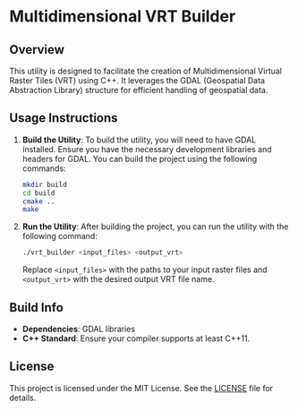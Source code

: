# Multidimensional VRT Builder

## Overview
This utility is designed to facilitate the creation of Multidimensional Virtual Raster Tiles (VRT) using C++. It leverages the GDAL (Geospatial Data Abstraction Library) structure for efficient handling of geospatial data.

## Usage Instructions
1. **Build the Utility**:  To build the utility, you will need to have GDAL installed. Ensure you have the necessary development libraries and headers for GDAL. You can build the project using the following commands:
   
   ```bash
   mkdir build
   cd build
   cmake ..
   make
   ```

2. **Run the Utility**: After building the project, you can run the utility with the following command:
   
   ```bash
   ./vrt_builder <input_files> <output_vrt>
   ```
   Replace `<input_files>` with the paths to your input raster files and `<output_vrt>` with the desired output VRT file name.

## Build Info
- **Dependencies**: GDAL libraries
- **C++ Standard**: Ensure your compiler supports at least C++11.

## License
This project is licensed under the MIT License. See the [LICENSE](LICENSE) file for details.